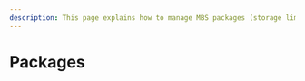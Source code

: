 ```yaml
---
description: This page explains how to manage MBS packages (storage limits) via API
---
```


# Packages



